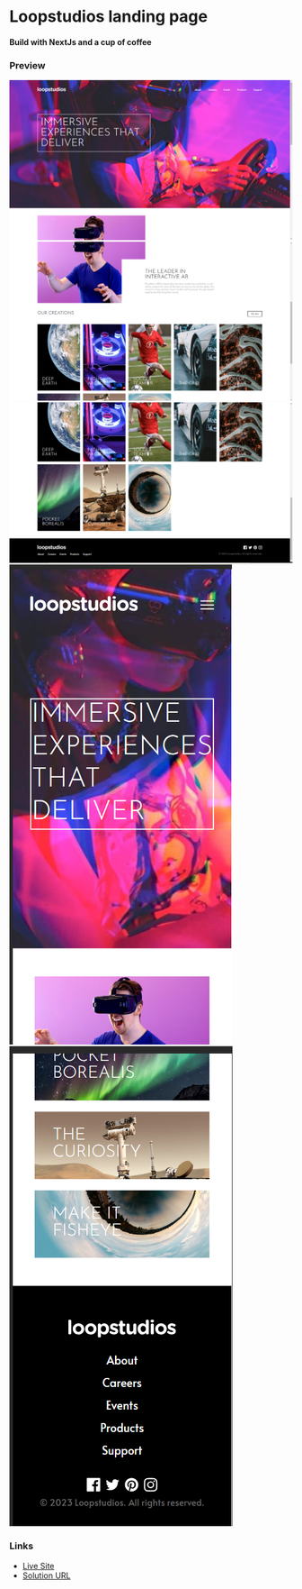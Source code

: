 # Loopstudios landing page

#### Build with NextJs and a cup of coffee

### Preview

![](./public/1.png)
![](./public/2.png)
![](./public/3.png)
![](./public/m1.png)
![](./public/m2.png)

### Links

- [Live Site](https://loopstudios-tau-woad.vercel.app/)
- [Solution URL](https://github.com/sadiquex/loopstudios)
